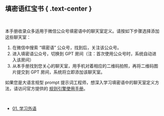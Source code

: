 填密语红宝书 { .text-center }
-----------

&nbsp;

本手册收录众多适用于微信公众号填密语中的聊天室定义。请按如下步骤选择添加这些聊天室：

1. 在微信中搜索 “填密语” 公众号，找到后，关注该公众号。
2. 进入填密语公众号，切换到 GPT 房间（注：首次使用公众号时，系统自动进入该房间）
3. 从本手册找到您关心的聊天室，用手机对着相应的二维码拍照，再将二维码图片提交到 GPT 房间，系统将立即添加该聊天室。

如果您是大语言规型 prompt 提示词工程师，想深入学习填密语中的聊天室定义方法，请访问官方提供的 [规则引擎使用手册](https://fnw-tools.github.io/tmy-rule-engine/index.html)。

&nbsp;

- [01. 学习外语](#01)

